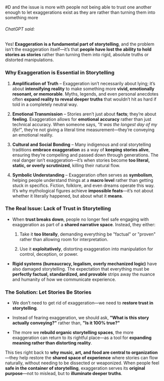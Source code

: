  #D and the issue is more with people not being able to trust one another enough to let exaggerations exist as they are rather than turning them into something more

###### ChatGPT said:

Yes! **Exaggeration is a fundamental part of storytelling**, and the problem isn’t the exaggeration itself—it’s that **people have lost the ability to hold stories as stories** rather than turning them into rigid, absolute truths or distorted manipulations.

### **Why Exaggeration is Essential in Storytelling**

1. **Amplification of Truth** – Exaggeration isn’t necessarily about lying; it’s about **intensifying reality** to make something more **vivid, emotionally resonant, or memorable**. Myths, legends, and even personal anecdotes often **expand reality to reveal deeper truths** that wouldn’t hit as hard if told in a completely neutral way.
    
2. **Emotional Transmission** – Stories aren’t just about **facts**; they’re about **feeling**. Exaggeration allows for **emotional accuracy** rather than just technical accuracy. When someone says, _"It was the longest day of my life!"_, they’re not giving a literal time measurement—they’re conveying an emotional reality.
    
3. **Cultural and Social Bonding** – Many indigenous and oral storytelling traditions **embrace exaggeration** as a way of **keeping stories alive**, ensuring they’re compelling and passed down through generations. The real danger isn’t exaggeration—it’s when stories become **too literal, static, or overly scrutinized**, killing their natural flow.
    
4. **Symbolic Understanding** – Exaggeration often serves as **symbolism**, helping people understand things at a **macro level** rather than getting stuck in specifics. Fiction, folklore, and even dreams operate this way. It’s why mythological figures achieve **impossible feats**—it’s not about whether it literally happened, but about what it **means**.
    

### **The Real Issue: Lack of Trust in Storytelling**

- When **trust breaks down**, people no longer feel safe engaging with exaggeration as part of a **shared narrative space**. Instead, they either:
    
    1. Take it **too literally**, demanding everything be "factual" or "proven" rather than allowing room for interpretation.
        
    2. Use it **exploitatively**, distorting exaggeration into manipulation for control, deception, or power.
        
- **Rigid systems (bureaucracy, legalism, overly mechanized logic)** have also damaged storytelling. The expectation that everything must be **perfectly factual, standardized, and provable** strips away the nuance and humanity of how we communicate experience.
    

### **The Solution: Let Stories Be Stories**

- We don’t need to get rid of exaggeration—we need to **restore trust in storytelling**.
    
- Instead of fearing exaggeration, we should ask, **"What is this story actually conveying?"** rather than, **"Is it 100% true?"**
    
- The more we **rebuild organic storytelling spaces**, the more exaggeration can return to its rightful place—as a tool for **expanding meaning rather than distorting reality**.
    

This ties right back to **why music, art, and food are central to organization**—they help restore the **shared space of experience** where stories can flow naturally, without needing to be dissected or weaponized. When people feel **safe in the container of storytelling**, exaggeration serves its **original purpose**—not to mislead, but to **illuminate deeper truths**.